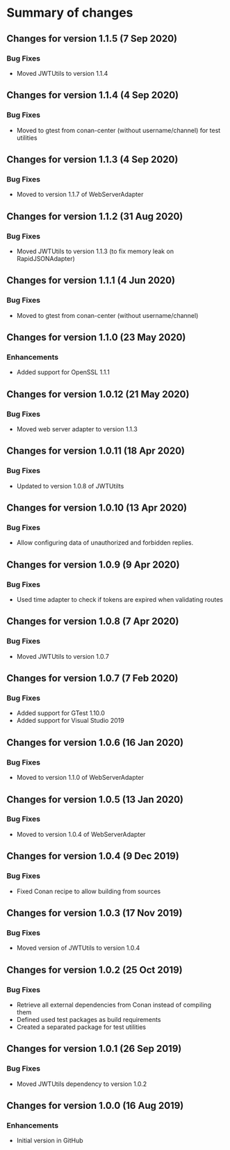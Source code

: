 # Summary of changes

## Changes for version 1.1.5 (7 Sep 2020)

### Bug Fixes

- Moved JWTUtils to version 1.1.4


## Changes for version 1.1.4 (4 Sep 2020)

### Bug Fixes

- Moved to gtest from conan-center (without username/channel) for test utilities


## Changes for version 1.1.3 (4 Sep 2020)

### Bug Fixes

- Moved to version 1.1.7 of WebServerAdapter


## Changes for version 1.1.2 (31 Aug 2020)

### Bug Fixes

- Moved JWTUtils to version 1.1.3 (to fix memory leak on RapidJSONAdapter)


## Changes for version 1.1.1 (4 Jun 2020)

### Bug Fixes

- Moved to gtest from conan-center (without username/channel)


## Changes for version 1.1.0 (23 May 2020)

### Enhancements

- Added support for OpenSSL 1.1.1


## Changes for version 1.0.12 (21 May 2020)

### Bug Fixes

- Moved web server adapter to version 1.1.3


## Changes for version 1.0.11 (18 Apr 2020)

### Bug Fixes

- Updated to version 1.0.8 of JWTUtilts


## Changes for version 1.0.10 (13 Apr 2020)

### Bug Fixes

- Allow configuring data of unauthorized and forbidden replies.


## Changes for version 1.0.9 (9 Apr 2020)

### Bug Fixes

- Used time adapter to check if tokens are expired when validating routes


## Changes for version 1.0.8 (7 Apr 2020)

### Bug Fixes

- Moved JWTUtils to version 1.0.7


## Changes for version 1.0.7 (7 Feb 2020)

### Bug Fixes

- Added support for GTest 1.10.0
- Added support for Visual Studio 2019


## Changes for version 1.0.6 (16 Jan 2020)

### Bug Fixes

- Moved to version 1.1.0 of WebServerAdapter


## Changes for version 1.0.5 (13 Jan 2020)

### Bug Fixes

- Moved to version 1.0.4 of WebServerAdapter


## Changes for version 1.0.4 (9 Dec 2019)

### Bug Fixes

- Fixed Conan recipe to allow building from sources


## Changes for version 1.0.3 (17 Nov 2019)

### Bug Fixes

- Moved version of JWTUtils to version 1.0.4


## Changes for version 1.0.2 (25 Oct 2019)

### Bug Fixes

- Retrieve all external dependencies from Conan instead of compiling them
- Defined used test packages as build requirements
- Created a separated package for test utilities


## Changes for version 1.0.1 (26 Sep 2019)

### Bug Fixes

- Moved JWTUtils dependency to version 1.0.2


## Changes for version 1.0.0 (16 Aug 2019)

### Enhancements

- Initial version in GitHub
